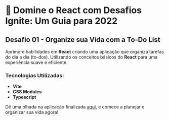 # 🚀 Domine o React com Desafios Ignite: Um Guia para 2022

## Desafio 01 - Organize sua Vida com a To-Do List

Aprimore habilidades em **React** criando uma aplicação que organiza tarefas do dia a dia (to-dos). Utilizando os conceitos básicos do **React** para uma experiência suave e eficiente.

### Tecnologias Utilizadas:

- **Vite**
- **CSS Modules**
- **Typescript**

Dê uma olhada na aplicação finalizada [aqui](https://victorbarretotodoapp.vercel.app/), e comece a planejar e organizar sua vida agora!
